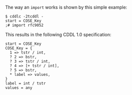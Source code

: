 The way an `import` works is shown by this simple example:

~~~
$ cddlc -2tcddl -
start = COSE_Key
;# import rfc9052

~~~


This results in the following CDDL 1.0 specification:

~~~ cddl
start = COSE_Key
COSE_Key = {
  1 => tstr / int,
  ? 2 => bstr,
  ? 3 => tstr / int,
  ? 4 => [+ tstr / int],
  ? 5 => bstr,
  * label => values,
}
label = int / tstr
values = any

~~~
